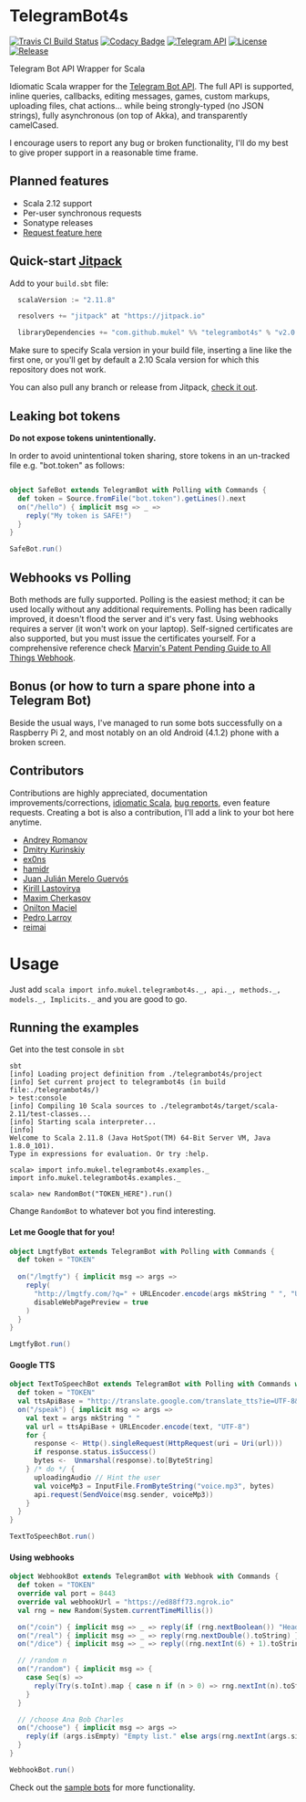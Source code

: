 # TelegramBot4s
[![Travis CI Build Status](https://travis-ci.org/mukel/telegrambot4s.svg)](https://travis-ci.org/mukel/telegrambot4s)
[![Codacy Badge](https://api.codacy.com/project/badge/Grade/c90c7f7c287445eea233e304372a68fc)](https://www.codacy.com/app/a2peterssen/telegrambot4s?utm_source=github.com&amp;utm_medium=referral&amp;utm_content=mukel/telegrambot4s&amp;utm_campaign=Badge_Grade)
[![Telegram API](https://img.shields.io/badge/Telegram%20API-December%204%2C%202016-blue.svg)](https://core.telegram.org/bots/api#recent-changes)
[![License](https://img.shields.io/badge/license-Apache%202-blue.svg)](http://www.apache.org/licenses/LICENSE-2.0.html)
[![Release](https://jitpack.io/v/mukel/telegrambot4s.svg)](https://jitpack.io/#mukel/telegrambot4s)

Telegram Bot API Wrapper for Scala

Idiomatic Scala wrapper for the [Telegram Bot API](https://core.telegram.org/bots/api).
The full API is supported, inline queries, callbacks, editing messages, games, custom markups, uploading files, chat actions...
while being strongly-typed (no JSON strings), fully asynchronous (on top of Akka), and transparently camelCased.

I encourage users to report any bug or broken functionality, I'll do my best to give proper support in a reasonable time frame.

## Planned features
  - Scala 2.12 support
  - Per-user synchronous requests
  - Sonatype releases
  - [Request feature here](https://github.com/mukel/telegrambot4s/issues/new)

## Quick-start [Jitpack](https://jitpack.io/#sbt)

Add to your `build.sbt` file:
```scala
  scalaVersion := "2.11.8"

  resolvers += "jitpack" at "https://jitpack.io"

  libraryDependencies += "com.github.mukel" %% "telegrambot4s" % "v2.0.2"
```

Make sure to specify Scala version in your build file, inserting a
line like the first one, or you'll get by default a 2.10 Scala version
for which this repository does not work.

You can also pull any branch or release from Jitpack, [check it out](https://jitpack.io/#mukel/telegrambot4s).

## Leaking bot tokens
**Do not expose tokens unintentionally.**

In order to avoid unintentional token sharing, store tokens in an un-tracked file e.g. "bot.token" as follows:

```scala

object SafeBot extends TelegramBot with Polling with Commands {
  def token = Source.fromFile("bot.token").getLines().next
  on("/hello") { implicit msg => _ =>
    reply("My token is SAFE!")
  }
}

SafeBot.run()

```

## Webhooks vs Polling
Both methods are fully supported.
Polling is the easiest method; it can be used locally without any additional requirements.
Polling has been radically improved, it doesn't flood the server and it's very fast.
Using webhooks requires a server (it won't work on your laptop).
Self-signed certificates are also supported, but you must issue the certificates yourself.
For a comprehensive reference check [Marvin's Patent Pending Guide to All Things Webhook](https://core.telegram.org/bots/webhooks).

## Bonus (or how to turn a spare phone into a Telegram Bot)
Beside the usual ways, I've managed to run some bots successfully on a Raspberry Pi 2,
and most notably on an old Android (4.1.2) phone with a broken screen.

## Contributors
Contributions are highly appreciated, documentation improvements/corrections, [idiomatic Scala](https://github.com/mukel/telegrambot4s/pull/1/files), [bug reports](https://github.com/mukel/telegrambot4s/issues/8), even feature requests.
Creating a bot is also a contribution, I'll add a link to your bot here anytime.
  - [Andrey Romanov](https://github.com/drewnoff)
  - [Dmitry Kurinskiy](https://github.com/alari)
  - [ex0ns](https://github.com/ex0ns)
  - [hamidr](https://github.com/hamidr)
  - [Juan Julián Merelo Guervós](https://github.com/JJ)
  - [Kirill Lastovirya](https://github.com/kirhgoff)
  - [Maxim Cherkasov](https://github.com/rema7)
  - [Onilton Maciel](https://github.com/onilton)
  - [Pedro Larroy](https://github.com/larroy)
  - [reimai](https://github.com/reimai)

# Usage
Just add `scala import info.mukel.telegrambot4s._, api._, methods._, models._, Implicits._` and you are good to go.

## Running the examples

Get into the test console in `sbt`

```
sbt
[info] Loading project definition from ./telegrambot4s/project
[info] Set current project to telegrambot4s (in build file:./telegrambot4s/)
> test:console
[info] Compiling 10 Scala sources to ./telegrambot4s/target/scala-2.11/test-classes...
[info] Starting scala interpreter...
[info] 
Welcome to Scala 2.11.8 (Java HotSpot(TM) 64-Bit Server VM, Java 1.8.0_101).
Type in expressions for evaluation. Or try :help.

scala> import info.mukel.telegrambot4s.examples._
import info.mukel.telegrambot4s.examples._

scala> new RandomBot("TOKEN_HERE").run()
```

Change `RandomBot` to whatever bot you find interesting.


#### Let me Google that for you!

```scala
object LmgtfyBot extends TelegramBot with Polling with Commands {
  def token = "TOKEN"
  
  on("/lmgtfy") { implicit msg => args =>
    reply(
      "http://lmgtfy.com/?q=" + URLEncoder.encode(args mkString " ", "UTF-8"),
      disableWebPagePreview = true
    )
  }
}

LmgtfyBot.run()
```

#### Google TTS

```scala
object TextToSpeechBot extends TelegramBot with Polling with Commands with ChatActions {
  def token = "TOKEN"
  val ttsApiBase = "http://translate.google.com/translate_tts?ie=UTF-8&client=tw-ob&tl=en-us&q="
  on("/speak") { implicit msg => args =>
    val text = args mkString " "
    val url = ttsApiBase + URLEncoder.encode(text, "UTF-8")
    for {
      response <- Http().singleRequest(HttpRequest(uri = Uri(url)))
      if response.status.isSuccess()
      bytes <-  Unmarshal(response).to[ByteString]
    } /* do */ {
      uploadingAudio // Hint the user
      val voiceMp3 = InputFile.FromByteString("voice.mp3", bytes)
      api.request(SendVoice(msg.sender, voiceMp3))
    }
  }
}

TextToSpeechBot.run()
```

#### Using webhooks

```scala
object WebhookBot extends TelegramBot with Webhook with Commands {
  def token = "TOKEN"
  override val port = 8443
  override val webhookUrl = "https://ed88ff73.ngrok.io"
  val rng = new Random(System.currentTimeMillis())

  on("/coin") { implicit msg => _ => reply(if (rng.nextBoolean()) "Head!" else "Tail!") }
  on("/real") { implicit msg => _ => reply(rng.nextDouble().toString) }
  on("/dice") { implicit msg => _ => reply((rng.nextInt(6) + 1).toString) }

  // /random n
  on("/random") { implicit msg => {
    case Seq(s) =>
      reply(Try(s.toInt).map { case n if (n > 0) => rng.nextInt(n).toString }.getOrElse("Invalid argument"))
    }
  }

  // /choose Ana Bob Charles
  on("/choose") { implicit msg => args =>
    reply(if (args.isEmpty) "Empty list." else args(rng.nextInt(args.size)))
  }
}

WebhookBot.run()
```

Check out the [sample bots](https://github.com/mukel/telegrambot4s/tree/master/src/test/scala/info/mukel/telegrambot4s/examples) for more functionality.
